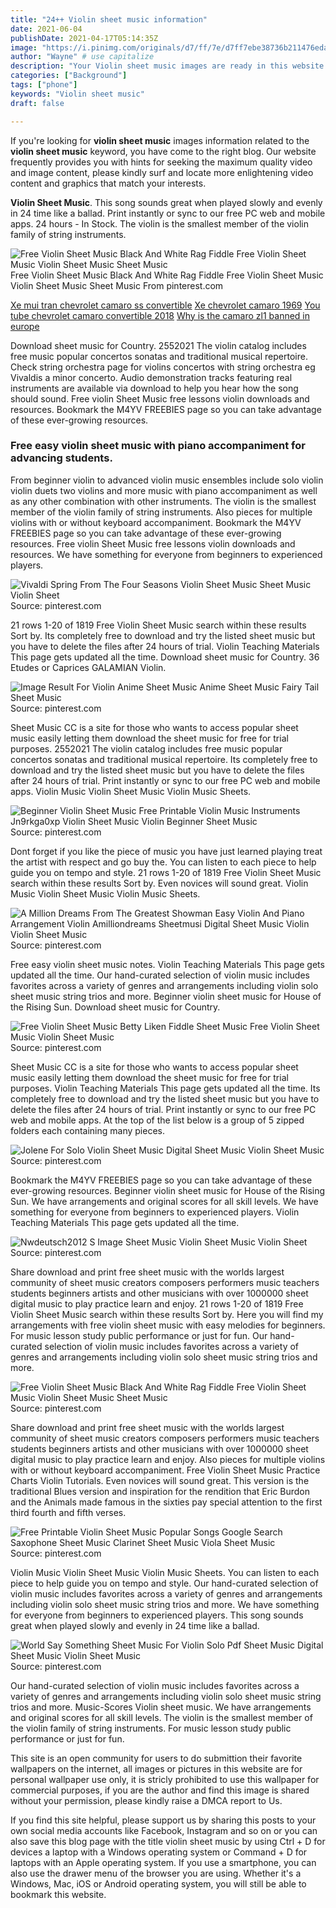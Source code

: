 ```yaml
---
title: "24++ Violin sheet music information"
date: 2021-06-04
publishDate: 2021-04-17T05:14:35Z
image: "https://i.pinimg.com/originals/d7/ff/7e/d7ff7ebe38736b211476eda3ba6f1673.png"
author: "Wayne" # use capitalize
description: "Your Violin sheet music images are ready in this website. Violin sheet music are a topic that is being searched for and liked by netizens now. You can Find and Download the Violin sheet music files here. Get all royalty-free vectors."
categories: ["Background"]
tags: ["phone"]
keywords: "Violin sheet music"
draft: false

---
```


If you're looking for **violin sheet music** images information related to the **violin sheet music** keyword, you have come to the right  blog.  Our website frequently  provides you with  hints  for seeking  the maximum  quality video and image  content, please kindly surf and locate more enlightening video content and graphics  that match your interests.

**Violin Sheet Music**. This song sounds great when played slowly and evenly in 24 time like a ballad. Print instantly or sync to our free PC web and mobile apps. 24 hours - In Stock. The violin is the smallest member of the violin family of string instruments.

![Free Violin Sheet Music Black And White Rag Fiddle Free Violin Sheet Music Violin Sheet Music Sheet Music](https://i.pinimg.com/originals/19/71/6f/19716f8dee6637ddb6ae26c4181c80eb.jpg "Free Violin Sheet Music Black And White Rag Fiddle Free Violin Sheet Music Violin Sheet Music Sheet Music")
Free Violin Sheet Music Black And White Rag Fiddle Free Violin Sheet Music Violin Sheet Music Sheet Music From pinterest.com

[Xe mui tran chevrolet camaro ss convertible](/xe-mui-tran-chevrolet-camaro-ss-convertible/)
[Xe chevrolet camaro 1969](/xe-chevrolet-camaro-1969/)
[You tube chevrolet camaro convertible 2018](/you-tube-chevrolet-camaro-convertible-2018/)
[Why is the camaro zl1 banned in europe](/why-is-the-camaro-zl1-banned-in-europe/)

Download sheet music for Country. 2552021 The violin catalog includes free music popular concertos sonatas and traditional musical repertoire. Check string orchestra page for violins concertos with string orchestra eg Vivaldis a minor concerto. Audio demonstration tracks featuring real instruments are available via download to help you hear how the song should sound. Free violin Sheet Music free lessons violin downloads and resources. Bookmark the M4YV FREEBIES page so you can take advantage of these ever-growing resources.

### Free easy violin sheet music with piano accompaniment for advancing students.

From beginner violin to advanced violin music ensembles include solo violin violin duets two violins and more music with piano accompaniment as well as any other combination with other instruments. The violin is the smallest member of the violin family of string instruments. Also pieces for multiple violins with or without keyboard accompaniment. Bookmark the M4YV FREEBIES page so you can take advantage of these ever-growing resources. Free violin Sheet Music free lessons violin downloads and resources. We have something for everyone from beginners to experienced players.


![Vivaldi Spring From The Four Seasons Violin Sheet Music Sheet Music Violin Sheet](https://i.pinimg.com/originals/84/10/9c/84109cde49b63536ac81b0bd31711965.png "Vivaldi Spring From The Four Seasons Violin Sheet Music Sheet Music Violin Sheet")
Source: pinterest.com

21 rows 1-20 of 1819 Free Violin Sheet Music search within these results Sort by. Its completely free to download and try the listed sheet music but you have to delete the files after 24 hours of trial. Violin Teaching Materials This page gets updated all the time. Download sheet music for Country. 36 Etudes or Caprices GALAMIAN Violin.

![Image Result For Violin Anime Sheet Music Anime Sheet Music Fairy Tail Sheet Music](https://i.pinimg.com/originals/c5/59/4f/c5594fa271f2dc4883be7de109355985.jpg "Image Result For Violin Anime Sheet Music Anime Sheet Music Fairy Tail Sheet Music")
Source: pinterest.com

Sheet Music CC is a site for those who wants to access popular sheet music easily letting them download the sheet music for free for trial purposes. 2552021 The violin catalog includes free music popular concertos sonatas and traditional musical repertoire. Its completely free to download and try the listed sheet music but you have to delete the files after 24 hours of trial. Print instantly or sync to our free PC web and mobile apps. Violin Music Violin Sheet Music Violin Music Sheets.

![Beginner Violin Sheet Music Free Printable Violin Music Instruments Jn9rkga0xp Violin Sheet Music Violin Beginner Sheet Music](https://i.pinimg.com/originals/93/4c/3d/934c3d8bb1edfe48b1ae55f12b58b14e.jpg "Beginner Violin Sheet Music Free Printable Violin Music Instruments Jn9rkga0xp Violin Sheet Music Violin Beginner Sheet Music")
Source: pinterest.com

Dont forget if you like the piece of music you have just learned playing treat the artist with respect and go buy the. You can listen to each piece to help guide you on tempo and style. 21 rows 1-20 of 1819 Free Violin Sheet Music search within these results Sort by. Even novices will sound great. Violin Music Violin Sheet Music Violin Music Sheets.

![A Million Dreams From The Greatest Showman Easy Violin And Piano Arrangement Violin Amilliondreams Sheetmusi Digital Sheet Music Violin Violin Sheet Music](https://i.pinimg.com/originals/37/5d/77/375d7786d505ac19d1df9063eb0a55bd.png "A Million Dreams From The Greatest Showman Easy Violin And Piano Arrangement Violin Amilliondreams Sheetmusi Digital Sheet Music Violin Violin Sheet Music")
Source: pinterest.com

Free easy violin sheet music notes. Violin Teaching Materials This page gets updated all the time. Our hand-curated selection of violin music includes favorites across a variety of genres and arrangements including violin solo sheet music string trios and more. Beginner violin sheet music for House of the Rising Sun. Download sheet music for Country.

![Free Violin Sheet Music Betty Liken Fiddle Sheet Music Free Violin Sheet Music Violin Sheet Music](https://i.pinimg.com/originals/f2/24/b2/f224b2b26e87b5e1e9126ea5ffaf0351.jpg "Free Violin Sheet Music Betty Liken Fiddle Sheet Music Free Violin Sheet Music Violin Sheet Music")
Source: pinterest.com

Sheet Music CC is a site for those who wants to access popular sheet music easily letting them download the sheet music for free for trial purposes. Violin Teaching Materials This page gets updated all the time. Its completely free to download and try the listed sheet music but you have to delete the files after 24 hours of trial. Print instantly or sync to our free PC web and mobile apps. At the top of the list below is a group of 5 zipped folders each containing many pieces.

![Jolene For Solo Violin Sheet Music Digital Sheet Music Violin Sheet Music](https://i.pinimg.com/originals/7e/86/5c/7e865c745f08b22c177ef343419fdd77.png "Jolene For Solo Violin Sheet Music Digital Sheet Music Violin Sheet Music")
Source: pinterest.com

Bookmark the M4YV FREEBIES page so you can take advantage of these ever-growing resources. Beginner violin sheet music for House of the Rising Sun. We have arrangements and original scores for all skill levels. We have something for everyone from beginners to experienced players. Violin Teaching Materials This page gets updated all the time.

![Nwdeutsch2012 S Image Sheet Music Violin Sheet Music Violin Sheet](https://i.pinimg.com/originals/68/28/4f/68284fdc009590124ff60dc01f83ded4.jpg "Nwdeutsch2012 S Image Sheet Music Violin Sheet Music Violin Sheet")
Source: pinterest.com

Share download and print free sheet music with the worlds largest community of sheet music creators composers performers music teachers students beginners artists and other musicians with over 1000000 sheet digital music to play practice learn and enjoy. 21 rows 1-20 of 1819 Free Violin Sheet Music search within these results Sort by. Here you will find my arrangements with free violin sheet music with easy melodies for beginners. For music lesson study public performance or just for fun. Our hand-curated selection of violin music includes favorites across a variety of genres and arrangements including violin solo sheet music string trios and more.

![Free Violin Sheet Music Black And White Rag Fiddle Free Violin Sheet Music Violin Sheet Music Sheet Music](https://i.pinimg.com/originals/19/71/6f/19716f8dee6637ddb6ae26c4181c80eb.jpg "Free Violin Sheet Music Black And White Rag Fiddle Free Violin Sheet Music Violin Sheet Music Sheet Music")
Source: pinterest.com

Share download and print free sheet music with the worlds largest community of sheet music creators composers performers music teachers students beginners artists and other musicians with over 1000000 sheet digital music to play practice learn and enjoy. Also pieces for multiple violins with or without keyboard accompaniment. Free Violin Sheet Music Practice Charts Violin Tutorials. Even novices will sound great. This version is the traditional Blues version and inspiration for the rendition that Eric Burdon and the Animals made famous in the sixties pay special attention to the first third fourth and fifth verses.

![Free Printable Violin Sheet Music Popular Songs Google Search Saxophone Sheet Music Clarinet Sheet Music Viola Sheet Music](https://i.pinimg.com/originals/a2/d0/43/a2d04366b08806b04a75d2ce90cf9278.png "Free Printable Violin Sheet Music Popular Songs Google Search Saxophone Sheet Music Clarinet Sheet Music Viola Sheet Music")
Source: pinterest.com

Violin Music Violin Sheet Music Violin Music Sheets. You can listen to each piece to help guide you on tempo and style. Our hand-curated selection of violin music includes favorites across a variety of genres and arrangements including violin solo sheet music string trios and more. We have something for everyone from beginners to experienced players. This song sounds great when played slowly and evenly in 24 time like a ballad.

![World Say Something Sheet Music For Violin Solo Pdf Sheet Music Digital Sheet Music Violin Sheet Music](https://i.pinimg.com/originals/d7/ff/7e/d7ff7ebe38736b211476eda3ba6f1673.png "World Say Something Sheet Music For Violin Solo Pdf Sheet Music Digital Sheet Music Violin Sheet Music")
Source: pinterest.com

Our hand-curated selection of violin music includes favorites across a variety of genres and arrangements including violin solo sheet music string trios and more. Music-Scores Violin sheet music. We have arrangements and original scores for all skill levels. The violin is the smallest member of the violin family of string instruments. For music lesson study public performance or just for fun.

This site is an open community for users to do submittion their favorite wallpapers on the internet, all images or pictures in this website are for personal wallpaper use only, it is stricly prohibited to use this wallpaper for commercial purposes, if you are the author and find this image is shared without your permission, please kindly raise a DMCA report to Us.

If you find this site helpful, please support us by sharing this posts to your own social media accounts like Facebook, Instagram and so on or you can also save this blog page with the title violin sheet music by using Ctrl + D for devices a laptop with a Windows operating system or Command + D for laptops with an Apple operating system. If you use a smartphone, you can also use the drawer menu of the browser you are using. Whether it's a Windows, Mac, iOS or Android operating system, you will still be able to bookmark this website.
